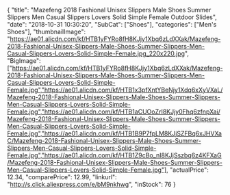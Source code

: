 {
	"title": "Mazefeng 2018 Fashional Unisex Slippers Male Shoes Summer Slippers Men Casual Slippers Lovers Solid Simple Female Outdoor Slides",
	"date": "2018-10-31 10:30:20",
	"SubCat": ["Shoes"],
	"categories": ["Men's Shoes"],
	"thumbnailImage": "https://ae01.alicdn.com/kf/HTB1yFYRo8fH8KJjy1Xbq6zLdXXak/Mazefeng-2018-Fashional-Unisex-Slippers-Male-Shoes-Summer-Slippers-Men-Casual-Slippers-Lovers-Solid-Simple-Female.jpg_220x220.jpg",
	"BigImage": ["https://ae01.alicdn.com/kf/HTB1yFYRo8fH8KJjy1Xbq6zLdXXak/Mazefeng-2018-Fashional-Unisex-Slippers-Male-Shoes-Summer-Slippers-Men-Casual-Slippers-Lovers-Solid-Simple-Female.jpg","https://ae01.alicdn.com/kf/HTB1x3pfXntYBeNjy1Xdq6xXyVXaL/Mazefeng-2018-Fashional-Unisex-Slippers-Male-Shoes-Summer-Slippers-Men-Casual-Slippers-Lovers-Solid-Simple-Female.jpg","https://ae01.alicdn.com/kf/HTB1aCUOoZrI8KJjy0Fhq6zfnpXai/Mazefeng-2018-Fashional-Unisex-Slippers-Male-Shoes-Summer-Slippers-Men-Casual-Slippers-Lovers-Solid-Simple-Female.jpg","https://ae01.alicdn.com/kf/HTB1B9P7fpLM8KJjSZFBq6xJHVXaC/Mazefeng-2018-Fashional-Unisex-Slippers-Male-Shoes-Summer-Slippers-Men-Casual-Slippers-Lovers-Solid-Simple-Female.jpg","https://ae01.alicdn.com/kf/HTB1Z9cBo_nI8KJjSszbq6z4KFXaG/Mazefeng-2018-Fashional-Unisex-Slippers-Male-Shoes-Summer-Slippers-Men-Casual-Slippers-Lovers-Solid-Simple-Female.jpg"],
	"actualPrice": 12.34,
	"comparePrice": 12.99,
	"linkurl": "http://s.click.aliexpress.com/e/bM9nkhwg",
	"inStock": 76
}

